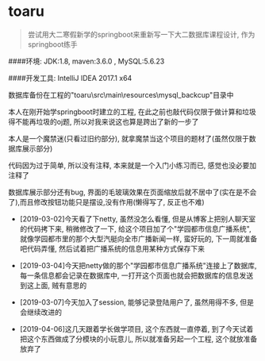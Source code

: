 # toaru

>尝试用大二寒假新学的springboot来重新写一下大二数据库课程设计, 作为springboot练手

####环境: JDK:1.8,    maven:3.6.0 ,   MySQL:5.6.23

####开发工具: IntelliJ IDEA 2017.1 x64

数据库备份在工程的"toaru\src\main\resources\mysql_backcup"目录中

本人在刚开始学springboot时建立的工程, 在此之前也敲代码仅限于做计算和垃圾得不能再垃圾的oj题, 所以对我来说这也算是跨出了新的一步了

本人是一个魔禁迷(只看过旧约部分), 就拿魔禁当这个项目的题材了(虽然仅限于数据库展示部分)

代码因为过于简单, 所以没有注释, 本来就是一个入门小练习而已, 感觉也没必要加注释了

数据库展示部分还有bug, 界面的毛玻璃效果在页面缩放后就不居中了(实在是不会了),而且修改按钮功能只是摆设,没有作用(懒得写了, 反正也不难)

- [2019-03-02]今天看了下netty, 虽然没怎么看懂, 但是从博客上把别人聊天室的代码拷下来, 稍微修改了一下, 给这个项目加了个"学园都市信息广播系统", 就像学园都市里的那个大型汽艇向全市广播新闻一样, 蛮好玩的, 下一周就准备吧代码弄懂, 然后试着把广播系统的信息用某种方式保存下来

- [2019-03-04]今天把netty做的那个"学园都市信息广播系统"连接上了数据库, 每一条信息都会记录在数据库中, 一打开这个页面也就会把数据库的信息发送到这上面, 贼有意思的

- [2019-03-07]今天加入了session, 能够记录登陆用户了, 虽然用得不多, 但是会继续改进的

- [2019-04-06]这几天跟着学长做学项目, 这个东西就一直停着, 到了今天试着把这个东西做成了分模块的小玩意儿, 所以就准备另起一个工程, 这个就放准备放弃了
